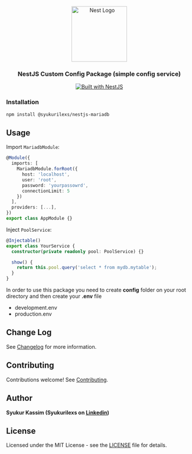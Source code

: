 <h1 align="center"></h1>

<div align="center">
  <a href="http://nestjs.com/" target="_blank">
    <img src="https://nestjs.com/img/logo_text.svg" width="150" alt="Nest Logo" />
  </a>
</div>

<h3 align="center">NestJS Custom Config Package (simple config service)</h3>

<div align="center">
  <a href="https://nestjs.com" target="_blank">
    <img src="https://img.shields.io/badge/built%20with-NestJs-red.svg" alt="Built with NestJS">
  </a>
</div>

### Installation

```bash
npm install @syukurilexs/nestjs-mariadb
```

## Usage

Import `MariadbModule`:

```typescript
@Module({
  imports: [
    MariadbModule.forRoot({
      host: 'localhost',
      user: 'root',
      password: 'yourpassowrd',
      connectionLimit: 5
    })
  ],
  providers: [...],
})
export class AppModule {}
```

Inject `PoolService`:

```typescript
@Injectable()
export class YourService {
  constructor(private readonly pool: PoolService) {}

  show() {
    return this.pool.query('select * from mydb.mytable');
  }
}
```

In order to use this package you need to create **config** folder on your root directory and then create your **.env** file
- development.env
- production.env

## Change Log

See [Changelog](CHANGELOG.md) for more information.

## Contributing

Contributions welcome! See [Contributing](CONTRIBUTING.md).

## Author

**Syukur Kassim (Syukurilexs on [Linkedin](https://www.linkedin.com/in/syukurilexs))**

## License

Licensed under the MIT License - see the [LICENSE](LICENSE) file for details.